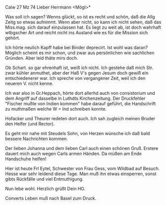  Calw 27 Mz 74
Lieber Herrmann <Mögl>*

Was soll ich sagen? Wenns glückt, so ist es recht und schön, daß die Allg Zeitg so etwas aufnimmt. Wenn aber nicht, so kann ich nicht sehen, daß das Miss.mag. sich darauf einzulassen hat. Es liegt zu weit ab, ist doch wahrhaft wtbgscher Art und reicht nicht ins Ausland wie es für die Mission sich gehört.

Ich hörte neulich Kapff habe bei Binder deprecirt. Ist wohl was daran? Möglich scheint es mir schon, und zwar aus persönlichen wie sachlichen Gründen. Aber leid thäte mirs doch.

Ob Schart. so gar ehrenhaft ist, weiß ich nicht. Ich gestehe daß mich Str. zwar kühler anmuthet, aber der Haß V's gegen Jesum doch gewiß ein entschiedenerer war. Ich spreche von vergangener Zeit, weil ich den neueren V. nicht kenne.

Ich war also in Gr.Heppach, hörte dort allerhd auch von consistorium und dem Angriff auf dasselbe in Luthdts Kirchenzeitung. Der Druckfehler "Fischer mußte von Indien kommen" habe darauf geführt, die Handschrift zu muthmaßen welche W = Ind schreiben konnte.

Hofacker und Theurer redeten dort auch. Ich sah zugleich meinen Bruder den Helfer (und Rector).

Es geht mir nahe mit Steudels Sohn, von Herzen wünsche ich daß bald bessere Nachrichten kommen.

Der lieben Johanna und dem lieben Carl auch einen schönen Gruß. Erstere dauert mich auch wegen Carls armen Händen. Da müßen am Ende Handschuhe helfen!

Hier ist heute Frl Eytel, Schwester von Frau Gess, vom Wildbad auf Besuch. 
Hesse war sehr leidend diese Tage. Man muß ihn etwas einsperren, sonst gibts Rückfälle und viel Entmuthigung.

Nun lebe wohl. Herzlich grüßt
 Dein HG.

Converts Leben muß nach Basel zum Druck.

